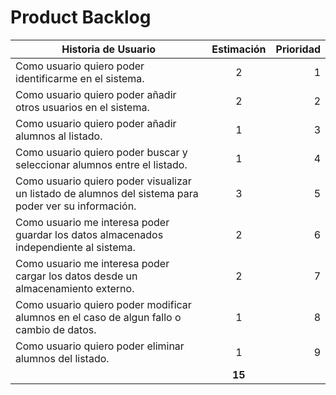 # Product Backlog

| Historia de Usuario                                                                                   | Estimación    | Prioridad  |
| ----------------------------------------------------------------------------------------------------- |:-------------:| ----------:|
| Como usuario quiero poder identificarme en el sistema.                                                | 2             | 1          |
| Como usuario quiero poder añadir otros usuarios en el sistema.                                        | 2             | 2          |
| Como usuario quiero poder añadir alumnos al listado.                                                  | 1             | 3          |
| Como usuario quiero poder buscar y seleccionar alumnos entre el listado.                              | 1             | 4          |
| Como usuario quiero poder visualizar un listado de alumnos del sistema para poder ver su información. | 3             | 5          |
| Como usuario me interesa poder guardar los datos almacenados independiente al sistema.                | 2             | 6          |
| Como usuario me interesa poder cargar los datos desde un almacenamiento externo.                      | 2             | 7          |
| Como usuario quiero poder modificar alumnos en el caso de algun fallo o cambio de datos.              | 1             | 8          |
| Como usuario quiero poder eliminar alumnos del listado.                                               | 1             | 9          |
|                                                                                                       | **15**        |            |
